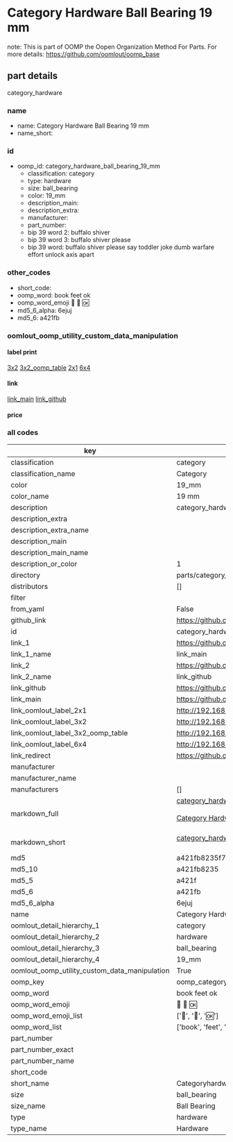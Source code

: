 # Category Hardware Ball Bearing 19 mm  

note: This is part of OOMP the Oopen Organization Method For Parts. For more details: https://github.com/oomlout/oomp_base

##  part details
  



category_hardware



### name
* name: Category Hardware Ball Bearing 19 mm
* name_short: 
### id
* oomp_id: category_hardware_ball_bearing_19_mm
  * classification: category
  * type: hardware
  * size: ball_bearing
  * color: 19_mm
  * description_main: 
  * description_extra: 
  * manufacturer: 
  * part_number: 
  * bip 39 word 2: buffalo shiver
  * bip 39 word 3: buffalo shiver please
  * bip 39 word: buffalo shiver please say toddler joke dumb warfare effort unlock axis apart

### other_codes
* short_code: 
* oomp_word: book feet ok
* oomp_word_emoji :book: :feet: :ok:
* md5_6_alpha: 6ejuj
* md5_6: a421fb






### oomlout_oomp_utility_custom_data_manipulation
#### label print
[3x2](http://192.168.1.245:1112/?label=oomp%206ejuj)
[3x2_oomp_table](http://192.168.1.108:1112/?label=oomp%206ejuj)
[2x1](http://192.168.1.242:1112/?label=oomp%206ejuj)
[6x4](http://192.168.1.55:1112/?label=oomp%206ejuj)    

#### link

[link_main](https://github.com/oomlout/oomlout_oomp_version_1_messy/tree/main/parts/category_hardware_ball_bearing_19_mm) [link_github](https://github.com/oomlout/oomlout_oomp_version_1_messy/tree/main/parts/category_hardware_ball_bearing_19_mm)                             

#### price







### all codes 
| key | value |  
| --- | --- |  
| classification | category |  
| classification_name | Category |  
| color | 19_mm |  
| color_name | 19 mm |  
| description | category_hardware |  
| description_extra |  |  
| description_extra_name |  |  
| description_main |  |  
| description_main_name |  |  
| description_or_color | 1  |  
| directory | parts/category_hardware_ball_bearing_19_mm |  
| distributors | [] |  
| filter |  |  
| from_yaml | False |  
| github_link | https://github.com/oomlout/oomlout_oomp_part_src/tree/main/parts/category_hardware_ball_bearing_19_mm |  
| id | category_hardware_ball_bearing_19_mm |  
| link_1 | https://github.com/oomlout/oomlout_oomp_version_1_messy/tree/main/parts/category_hardware_ball_bearing_19_mm |  
| link_1_name | link_main |  
| link_2 | https://github.com/oomlout/oomlout_oomp_version_1_messy/tree/main/parts/category_hardware_ball_bearing_19_mm |  
| link_2_name | link_github |  
| link_github | https://github.com/oomlout/oomlout_oomp_version_1_messy/tree/main/parts/category_hardware_ball_bearing_19_mm |  
| link_main | https://github.com/oomlout/oomlout_oomp_version_1_messy/tree/main/parts/category_hardware_ball_bearing_19_mm |  
| link_oomlout_label_2x1 | http://192.168.1.242:1112/?label=oomp%206ejuj |  
| link_oomlout_label_3x2 | http://192.168.1.245:1112/?label=oomp%206ejuj |  
| link_oomlout_label_3x2_oomp_table | http://192.168.1.108:1112/?label=oomp%206ejuj |  
| link_oomlout_label_6x4 | http://192.168.1.55:1112/?label=oomp%206ejuj |  
| link_redirect | https://github.com/oomlout/oomlout_oomp_version_1_messy/tree/main/parts/category_hardware_ball_bearing_19_mm |  
| manufacturer |  |  
| manufacturer_name |  |  
| manufacturers | [] |  
| markdown_full | [category_hardware_ball_bearing_19_mm](none)<br>[](none)<br>[Category Hardware Ball Bearing 19 Mm](none)<br><br> |  
| markdown_short | [category_hardware_ball_bearing_19_mm](none)<br><br> |  
| md5 | a421fb8235f7087de171bbff4cf188ed |  
| md5_10 | a421fb8235 |  
| md5_5 | a421f |  
| md5_6 | a421fb |  
| md5_6_alpha | 6ejuj |  
| name | Category Hardware Ball Bearing 19 mm |  
| oomlout_detail_hierarchy_1 | category |  
| oomlout_detail_hierarchy_2 | hardware |  
| oomlout_detail_hierarchy_3 | ball_bearing |  
| oomlout_detail_hierarchy_4 | 19_mm |  
| oomlout_oomp_utility_custom_data_manipulation | True |  
| oomp_key | oomp_category_hardware_ball_bearing_19_mm |  
| oomp_word | book feet ok |  
| oomp_word_emoji | :book: :feet: :ok: |  
| oomp_word_emoji_list | [':book:', ':feet:', ':ok:'] |  
| oomp_word_list | ['book', 'feet', 'ok'] |  
| part_number |  |  
| part_number_exact |  |  
| part_number_name |  |  
| short_code |  |  
| short_name | Categoryhardware |  
| size | ball_bearing |  
| size_name | Ball Bearing |  
| type | hardware |  
| type_name | Hardware |  
